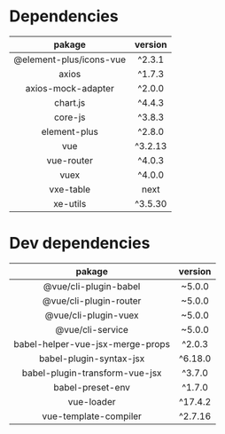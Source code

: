 # Dependencies
|         pakage          | version |
| :---------------------: | :-----: |
| @element-plus/icons-vue | ^2.3.1  |
|          axios          | ^1.7.3  |
|   axios-mock-adapter    | ^2.0.0  |
|        chart.js         | ^4.4.3  |
|         core-js         | ^3.8.3  |
|      element-plus       | ^2.8.0  |
|           vue           | ^3.2.13 |
|       vue-router        | ^4.0.3  |
|          vuex           | ^4.0.0  |
|        vxe-table        |  next   |
|        xe-utils         | ^3.5.30 |
# Dev dependencies
|              pakage              | version |
| :------------------------------: | :-----: |
|      @vue/cli-plugin-babel       | ~5.0.0  |
|      @vue/cli-plugin-router      | ~5.0.0  |
|       @vue/cli-plugin-vuex       | ~5.0.0  |
|         @vue/cli-service         | ~5.0.0  |
| babel-helper-vue-jsx-merge-props | ^2.0.3  |
|     babel-plugin-syntax-jsx      | ^6.18.0 |
|  babel-plugin-transform-vue-jsx  | ^3.7.0  |
|         babel-preset-env         | ^1.7.0  |
|            vue-loader            | ^17.4.2 |
|      vue-template-compiler       | ^2.7.16 |